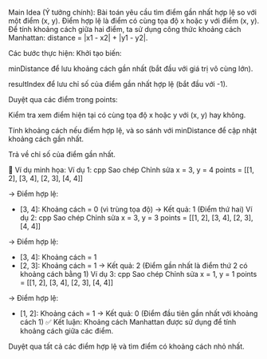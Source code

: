  Main Idea (Ý tưởng chính):
Bài toán yêu cầu tìm điểm gần nhất hợp lệ so với một điểm (x, y). Điểm hợp lệ là điểm có cùng tọa độ x hoặc y với điểm (x, y). Để tính khoảng cách giữa hai điểm, ta sử dụng công thức khoảng cách Manhattan: distance = |x1 - x2| + |y1 - y2|.

Các bước thực hiện:
Khởi tạo biến:

minDistance để lưu khoảng cách gần nhất (bắt đầu với giá trị vô cùng lớn).

resultIndex để lưu chỉ số của điểm gần nhất hợp lệ (bắt đầu với -1).

Duyệt qua các điểm trong points:

Kiểm tra xem điểm hiện tại có cùng tọa độ x hoặc y với (x, y) hay không.

Tính khoảng cách nếu điểm hợp lệ, và so sánh với minDistance để cập nhật khoảng cách gần nhất.

Trả về chỉ số của điểm gần nhất.

🧾 Ví dụ minh họa:
Ví dụ 1:
cpp
Sao chép
Chỉnh sửa
x = 3, y = 4
points = [[1, 2], [3, 4], [2, 3], [4, 4]]

→ Điểm hợp lệ:
   - [3, 4]: Khoảng cách = 0 (vì trùng tọa độ)
→ Kết quả: 1 (Điểm thứ hai)
Ví dụ 2:
cpp
Sao chép
Chỉnh sửa
x = 3, y = 3
points = [[1, 2], [3, 4], [2, 3], [4, 4]]

→ Điểm hợp lệ:
   - [3, 4]: Khoảng cách = 1
   - [2, 3]: Khoảng cách = 1
→ Kết quả: 2 (Điểm gần nhất là điểm thứ 2 có khoảng cách bằng 1)
Ví dụ 3:
cpp
Sao chép
Chỉnh sửa
x = 1, y = 1
points = [[1, 2], [3, 4], [2, 3], [4, 4]]

→ Điểm hợp lệ:
   - [1, 2]: Khoảng cách = 1
→ Kết quả: 0 (Điểm đầu tiên gần nhất với khoảng cách 1)
✅ Kết luận:
Khoảng cách Manhattan được sử dụng để tính khoảng cách giữa các điểm.

Duyệt qua tất cả các điểm hợp lệ và tìm điểm có khoảng cách nhỏ nhất.
